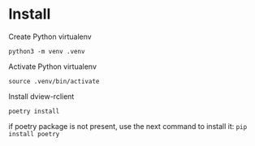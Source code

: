 # Install
Create Python virtualenv
```
python3 -m venv .venv
```

Activate Python virtualenv
```
source .venv/bin/activate
```

Install dview-rclient
```
poetry install
```
if poetry package is not present, use the next command to install it:
`pip install poetry`
